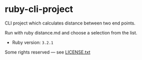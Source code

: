 # ruby-cli-project

CLI project which calculates distance between two end points.

Run with ruby distance.md and choose a selection from the list.

- Ruby version: `3.2.1`

Some rights reserved — see [LICENSE.txt](LICENSE.txt)
